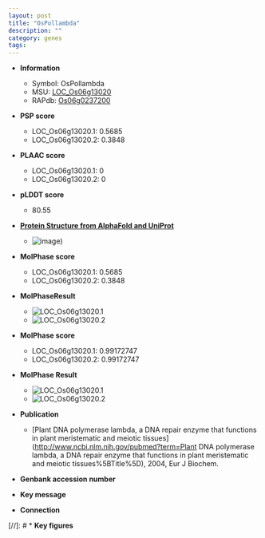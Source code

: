 ```yaml
---
layout: post
title: "OsPollambda"
description: ""
category: genes
tags: 
---
```


* **Information**  
    + Symbol: OsPollambda  
    + MSU: [LOC_Os06g13020](http://rice.plantbiology.msu.edu/cgi-bin/ORF_infopage.cgi?orf=LOC_Os06g13020)  
    + RAPdb: [Os06g0237200](http://rapdb.dna.affrc.go.jp/viewer/gbrowse_details/irgsp1?name=Os06g0237200)  

* **PSP score**  
    + LOC_Os06g13020.1: 0.5685 
    + LOC_Os06g13020.2: 0.3848 

* **PLAAC score**  
    + LOC_Os06g13020.1: 0 
    + LOC_Os06g13020.2: 0 

* **pLDDT score**
    + 80.55

* **[Protein Structure from AlphaFold and UniProt](https://www.uniprot.org/uniprotkb/Q67VC8/entry#structure)**
    + ![image](https://ricepsp.github.io/images/Q6/AF-Q67VC8-F1.png))

* **MolPhase score**
    + LOC_Os06g13020.1: 0.5685
    + LOC_Os06g13020.2: 0.3848

* **MolPhaseResult**
    + ![LOC_Os06g13020.1](https://ricepsp.github.io/pictures/LOC_Os06g/LOC_Os06g13020.1.png)
    + ![LOC_Os06g13020.2](https://ricepsp.github.io/pictures/LOC_Os06g/LOC_Os06g13020.2.png)

* **MolPhase score**
    + LOC_Os06g13020.1: 0.99172747
    + LOC_Os06g13020.2: 0.99172747

* **MolPhase Result**
    + ![LOC_Os06g13020.1](https://304243504.github.io/Pictures/LOC_Os06g/LOC_Os06g13020.1.png)
    + ![LOC_Os06g13020.2](https://304243504.github.io/Pictures/LOC_Os06g/LOC_Os06g13020.2.png)

* **Publication**  
    + [Plant DNA polymerase lambda, a DNA repair enzyme that functions in plant meristematic and meiotic tissues](http://www.ncbi.nlm.nih.gov/pubmed?term=Plant DNA polymerase lambda, a DNA repair enzyme that functions in plant meristematic and meiotic tissues%5BTitle%5D), 2004, Eur J Biochem.

* **Genbank accession number**  

* **Key message**  

* **Connection**  

[//]: # * **Key figures**  


